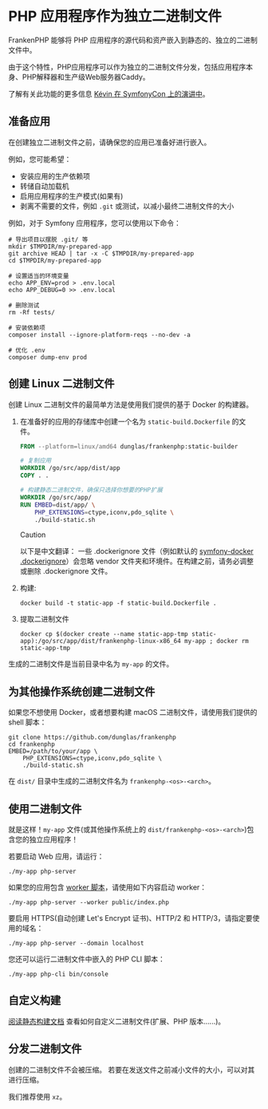 # PHP 应用程序作为独立二进制文件

FrankenPHP 能够将 PHP 应用程序的源代码和资产嵌入到静态的、独立的二进制文件中。

由于这个特性，PHP应用程序可以作为独立的二进制文件分发，包括应用程序本身、PHP解释器和生产级Web服务器Caddy。

了解有关此功能的更多信息 [Kévin 在 SymfonyCon 上的演讲中](https://dunglas.dev/2023/12/php-and-symfony-apps-as-standalone-binaries/)。

## 准备应用

在创建独立二进制文件之前，请确保您的应用已准备好进行嵌入。

例如，您可能希望：

* 安装应用的生产依赖项
* 转储自动加载机
* 启用应用程序的生产模式(如果有)
* 剥离不需要的文件，例如 `.git` 或测试，以减小最终二进制文件的大小

例如，对于 Symfony 应用程序，您可以使用以下命令：

```console
# 导出项目以摆脱 .git/ 等
mkdir $TMPDIR/my-prepared-app
git archive HEAD | tar -x -C $TMPDIR/my-prepared-app
cd $TMPDIR/my-prepared-app

# 设置适当的环境变量
echo APP_ENV=prod > .env.local
echo APP_DEBUG=0 >> .env.local

# 删除测试
rm -Rf tests/

# 安装依赖项
composer install --ignore-platform-reqs --no-dev -a

# 优化 .env
composer dump-env prod
```

## 创建 Linux 二进制文件

创建 Linux 二进制文件的最简单方法是使用我们提供的基于 Docker 的构建器。

1. 在准备好的应用的存储库中创建一个名为 `static-build.Dockerfile` 的文件。

    ```dockerfile
    FROM --platform=linux/amd64 dunglas/frankenphp:static-builder

    # 复制应用
    WORKDIR /go/src/app/dist/app
    COPY . .

    # 构建静态二进制文件，确保只选择你想要的PHP扩展
    WORKDIR /go/src/app/
    RUN EMBED=dist/app/ \
        PHP_EXTENSIONS=ctype,iconv,pdo_sqlite \
        ./build-static.sh
    ```

    > [!CAUTION]
    >
    > 以下是中文翻译：
    > 一些 .dockerignore 文件（例如默认的 [symfony-docker .dockerignore](https://github.com/dunglas/symfony-docker/blob/main/.dockerignore)）会忽略 vendor
    > 文件夹和环境件。在构建之前，请务必调整或删除 .dockerignore 文件。

2. 构建:

    ```console
    docker build -t static-app -f static-build.Dockerfile .
    ```

3. 提取二进制文件

    ```console
    docker cp $(docker create --name static-app-tmp static-app):/go/src/app/dist/frankenphp-linux-x86_64 my-app ; docker rm static-app-tmp
    ```

生成的二进制文件是当前目录中名为 `my-app` 的文件。

## 为其他操作系统创建二进制文件

如果您不想使用 Docker，或者想要构建 macOS 二进制文件，请使用我们提供的 shell 脚本：

```console
git clone https://github.com/dunglas/frankenphp
cd frankenphp
EMBED=/path/to/your/app \
    PHP_EXTENSIONS=ctype,iconv,pdo_sqlite \
    ./build-static.sh
```

在 `dist/` 目录中生成的二进制文件名为 `frankenphp-<os>-<arch>`。

## 使用二进制文件

就是这样！`my-app` 文件(或其他操作系统上的 `dist/frankenphp-<os>-<arch>`)包含您的独立应用程序！

若要启动 Web 应用，请运行：

```console
./my-app php-server
```

如果您的应用包含 [worker 脚本](worker.md)，请使用如下内容启动 worker：

```console
./my-app php-server --worker public/index.php
```

要启用 HTTPS(自动创建 Let's Encrypt 证书)、HTTP/2 和 HTTP/3，请指定要使用的域名：

```console
./my-app php-server --domain localhost
```

您还可以运行二进制文件中嵌入的 PHP CLI 脚本：

```console
./my-app php-cli bin/console
```

## 自定义构建

[阅读静态构建文档](static.md) 查看如何自定义二进制文件(扩展、PHP 版本......)。

## 分发二进制文件

创建的二进制文件不会被压缩。
若要在发送文件之前减小文件的大小，可以对其进行压缩。

我们推荐使用 `xz`。
